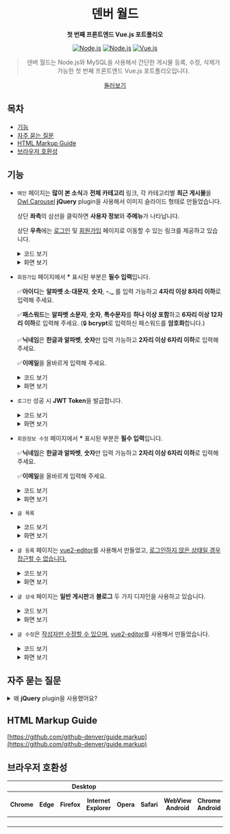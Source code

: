 <h1 align="center">덴버 월드</h1>
<p align="center"><strong>첫 번째 프론트엔드 Vue.js 포트폴리오</strong></p>

<p align="center">
  <a href="https://nodejs.org/ko/" rel="nofollow"><img src="https://img.shields.io/badge/Node.js-339933?style=flat-square&logo=node.js&logoColor=white" alt="Node.js" /></a>
  <a href="https://www.mysql.com/" rel="nofollow"><img src="https://img.shields.io/badge/MySQL-4479A1?style=flat-square&logo=mysql&logoColor=white" alt="Node.js" /></a>
  <a href="https://kr.vuejs.org/" rel="nofollow"><img src="https://img.shields.io/badge/Vue.js-4FC08D?style=flat-square&logo=vue.js&logoColor=white" alt="Vue.js" /></a>
</p>

<blockquote align="center">덴버 월드는 Node.js와 MySQL을 사용해서 간단한 게시물 등록, 수정, 삭제가 가능한 첫 번째 프론트엔드 Vue.js 포트폴리오입니다.</blockquote>

<p align="center">
  <a href="http://cf24denver.cafe24app.com/">둘러보기</a>
</p>

## 목차
* [기능](#기능)
* [자주 묻는 질문](#자주-묻는-질문)
* [HTML Markup Guide](#html-markup-guide)
* [브라우저 호환성](#브라우저-호환성)

## 기능
* `메인` 페이지는 **많이 본 소식**과 **전체 카테고리** 링크, 각 카테고리별 **최근 게시물**을 <a href="https://github.com/OwlCarousel2/OwlCarousel2" rel="nofollow">Owl Carousel</a> **jQuery** plugin을 사용해서 이미지 슬라이드 형태로 만들었습니다.

  상단 **좌측**의 삼선을 클릭하면 **사용자 정보**와 **주메뉴**가 나타납니다.
  
  상단 **우측**에는 [로그인](http://cf24denver.cafe24app.com/member/login) 및 [회원가입](http://cf24denver.cafe24app.com/welcome) 페이지로 이동할 수 있는 링크를 제공하고 있습니다.
  <details>
    <summary>코드 보기</summary>
  
    [메인]()
  </details>
  <details>
    <summary>화면 보기</summary>

    ![](https://raw.githubusercontent.com/github-denver/images/master/community/images/001.png)
  </details>
* `회원가입` 페이지에서 **\*** 표시된 부분은 **필수 입력**입니다.

  ✅**아이디**는 **알파벳 소·대문자**, **숫자**, **\-\.\_** 를 입력 가능하고 **4자리 이상 8자리 이하**로 입력해 주세요.

  ✅**패스워드**는 **알파벳 소문자**, **숫자**, **특수문자**를 **하나 이상 포함**하고 **6자리 이상 12자리 이하**로 입력해 주세요. (🔒 **bcrypt**로 입력하신 패스워드를 **암호화**합니다.)

  ✅**닉네임**은 **한글과 알파벳**, **숫자**만 입력 가능하고 **2자리 이상 6자리 이하**로 입력해 주세요.

  ✅**이메일**을 올바르게 입력해 주세요.
  <details>
    <summary>코드 보기</summary>
  
    [회원가입]()
  </details>
  <details>
    <summary>화면 보기</summary>

    ![](https://raw.githubusercontent.com/github-denver/images/master/community/images/002.png)

    ![](https://raw.githubusercontent.com/github-denver/images/master/community/images/003.png)
  </details>
* `로그인` 성공 시 **JWT Token**을 발급합니다.
  <details>
    <summary>코드 보기</summary>
  
    [로그인]()
  </details>
  <details>
    <summary>화면 보기</summary>

    ![](https://raw.githubusercontent.com/github-denver/images/master/community/images/004.png)
  </details>
* `회원정보 수정` 페이지에서 **\*** 표시된 부분은 **필수 입력**입니다.

  ✅**닉네임**은 **한글과 알파벳**, **숫자**만 입력 가능하고 **2자리 이상 6자리 이하**로 입력해 주세요.

  ✅**이메일**을 올바르게 입력해 주세요.
  <details>
    <summary>코드 보기</summary>
  
    [회원정보 수정]()
  </details>
  <details>
    <summary>화면 보기</summary>

    ![](https://raw.githubusercontent.com/github-denver/images/master/community/images/005.png)
  </details>
* `글 목록`
  <details>
    <summary>코드 보기</summary>
  
    [글 목록]()
  </details>
  <details>
    <summary>화면 보기</summary>

    ![](https://raw.githubusercontent.com/github-denver/images/master/community/images/007.png)

    ![](https://raw.githubusercontent.com/github-denver/images/master/community/images/009.png)
  </details>
* `글 등록` 페이지는 <a href="https://www.vue2editor.com/" rel="nofollow">vue2-editor</a>를 사용해서 만들었고, <ins>로그인하지 않은 상태일 경우 접근할 수 없습니다.</ins>
  <details>
    <summary>코드 보기</summary>
  
    [글 등록]()
  </details>
  <details>
    <summary>화면 보기</summary>

    ![](https://raw.githubusercontent.com/github-denver/images/master/community/images/008.png)
  </details>
* `글 상세` 페이지는 **일반 게시판**과 **블로그** 두 가지 디자인을 사용하고 있습니다.
  <details>
    <summary>코드 보기</summary>
  
    [글 상세]()
  </details>
  <details>
    <summary>화면 보기</summary>

    ![](https://raw.githubusercontent.com/github-denver/images/master/community/images/010.png)
  </details>
* `글 수정`은 <ins>작성자만 수정할 수 있으며,</ins> <a href="https://www.vue2editor.com/" rel="nofollow">vue2-editor</a>를 사용해서 만들었습니다.
  <details>
    <summary>코드 보기</summary>
  
    [글 수정]()
  </details>
  <details>
    <summary>화면 보기</summary>

    ![](https://raw.githubusercontent.com/github-denver/images/master/community/images/011.png)
  </details>
  
## 자주 묻는 질문
<details>
  <summary>왜 <strong>jQuery</strong> plugin을 사용했어요?</summary>

  오래된 서비스일 경우 jQuery를 사용해서 기능을 만든 곳들이 많습니다. 이런 서비스를 SI/SM 업무에서 과감히 jQuery를 걷어내고 처음부터 기능을 만들기에는 솔직히 작업 일정과 검수 일정이 온전하지 못합니다. 😨
  
  그렇기 때문에 실무에서 jQuery로 만들어진 기능을 Vue.js에 자연스럽게 녹이는 방법을 알아보기 위해 사용해 봤습니다. 😄
</details>

## HTML Markup Guide
[https://github.com/github-denver/guide.markup](https://github.com/github-denver/guide.markup)

## 브라우저 호환성
<table>
  <thead>
    <tr>
      <th colspan="6">
        <span></span>
        <span>Desktop</span>
      </th>
      <th colspan="6">
        <span></span>
        <span>Mobile</span>
      </th>
    </tr>
    <tr>
      <th>
        <span>Chrome</span>
      </th>
      <th>
        <span>Edge</span>
      </th>
      <th>
        <span>Firefox</span>
      </th>
      <th>
        <span>Internet Explorer</span>
      </th>
      <th>
        <span>Opera</span>
      </th>
      <th>
        <span>Safari</span>
      </th>
      <th>
        <span>WebView Android</span>
      </th>
      <th>
        <span>Chrome Android</span>
      </th>
      <th>
        <span>Firefox for Android</span>
      </th>
      <th>
        <span>Opera Android</span>
      </th>
      <th>
        <span>Safari on iOS</span>
      </th>
      <th>
        <span>Samsung Internet</span>
      </th>
    </tr>
  </thead>
  <tbody>
    <tr>
      <td>
        <span>&nbsp;</span>
      </td>
      <td>
        <span>&nbsp;</span>
      </td>
      <td>
        <span>&nbsp;</span>
      </td>
      <td>
        <span>&nbsp;</span>
      </td>
      <td>
        <span>&nbsp;</span>
      </td>
      <td>
        <span>&nbsp;</span>
      </td>
      <td>
        <span>&nbsp;</span>
      </td>
      <td>
        <span>&nbsp;</span>
      </td>
      <td>
        <span>&nbsp;</span>
      </td>
      <td>
        <span>&nbsp;</span>
      </td>
      <td>
        <span>&nbsp;</span>
      </td>
      <td>
        <span>&nbsp;</span>
      </td>
    </tr>
  </tbody>
</table>
